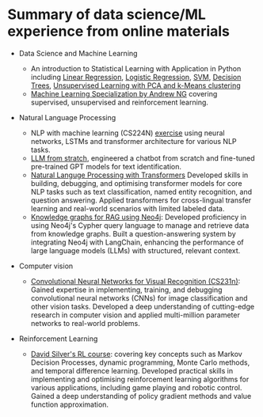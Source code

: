 # Summary of data science/ML experience from online materials

- Data Science and Machine Learning
  - An introduction to Statistical Learning with Application in Python including [Linear Regression](https://github.com/xingguo01/DataScienceExercise/tree/main/LinearRegression), [Logistic Regression](https://github.com/xingguo01/DataScienceExercise/tree/main/Logistics), [SVM](https://github.com/xingguo01/DataScienceExercise/tree/main/SupportVectorMachine), [Decision Trees](https://github.com/xingguo01/DataScienceExercise/tree/main/TreesBagging), [Unsupervised Learning with PCA and k-Means clustering](https://github.com/xingguo01/DataScienceExercise/tree/main/UnSupervised)
  - [Machine Learning Specialization by Andrew NG](https://github.com/xingguo01/Machine-Learning-Specialization-Coursera) covering supervised, unsupervised and reinforcement learning.

- Natural Language Processing
  - NLP with machine learning (CS224N) [exercise](https://github.com/xingguo01/DataScienceExercise/tree/main/NLP_Exercise) using neural networks, LSTMs and transformer architecture for various NLP tasks.
  - [LLM from stratch](https://github.com/xingguo01/LLMs-from-scratch), engineered a chatbot from scratch and fine-tuned pre-trained GPT models for text identification.
  - [Natural Languge Processing with Transformers](https://github.com/xingguo01/notebooks) Developed skills in building, debugging, and optimising transformer models for core NLP tasks such as text classification, named entity recognition, and question answering. Applied transformers for cross-lingual transfer learning and real-world scenarios with limited labeled data.
  - [Knowledge graphs for RAG using Neo4j](https://github.com/xingguo01/DataScienceExercise/tree/main/KnowledgeGraph_neo4j): Developed proficiency in using Neo4j's Cypher query language to manage and retrieve data from knowledge graphs. Built a question-answering system by integrating Neo4j with LangChain, enhancing the performance of large language models (LLMs) with structured, relevant context. 

- Computer vision
  - [Convolutional Neural Networks for Visual Recognition (CS231n)](https://github.com/xingguo01/CS231n): Gained expertise in implementing, training, and debugging convolutional neural networks (CNNs) for image classification and other vision tasks. Developed a deep understanding of cutting-edge research in computer vision and applied multi-million parameter networks to real-world problems.
- Reinforcement Learning
  - [David Silver's RL course](https://github.com/xingguo01/DataScienceExercise/tree/main/RL_exercise): covering key concepts such as Markov Decision Processes, dynamic programming, Monte Carlo methods, and temporal difference learning. Developed practical skills in implementing and optimising reinforcement learning algorithms for various applications, including game playing and robotic control. Gained a deep understanding of policy gradient methods and value function approximation.
  
